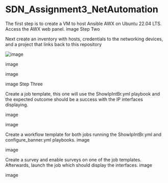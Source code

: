 # SDN_Assignment3_NetAutomation

The first step is to create a VM to host Ansible AWX on Ubuntu 22.04 LTS. Access the AWX web panel. image
Step Two

Next create an inventory with hosts, credentials to the networking devices, and a project that links back to this repository

![image](https://github.com/user-attachments/assets/a3ce6e6c-9659-417a-849f-b58251ca11f0)


image

image

image
Step Three

Create a job template, this one will use the ShowIpIntBr.yml playbook and the expected outcome should be a success with the IP interfaces displaying.

image

image

Create a workflow template for both jobs running the ShowIpIntBr.yml and configure_banner.yml playbooks. image

image

Create a survey and enable surveys on one of the job templates. Afterwards, launch the job which should display the interfaces. image

image
